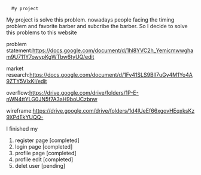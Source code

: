       My project
My project is solve this problem.
nowadays people facing the timing problem and favorite barber and subcribe the barber.
So I decide to solve this problems to this website 

problem statement:https://docs.google.com/document/d/1hl8YVC2h_Yemicmwwgham9U711Y7owypKgWTbw6tyUQ/edit


market research:https://docs.google.com/document/d/1Fy41SLS9Bll7uGy4M1Yo4A9ZTY5VIxKI/edit


overflow:https://drive.google.com/drive/folders/1P-E-nWN4ttYLG0JN5f7A3aH9boUCzbnw

wireframe:https://drive.google.com/drive/folders/1d4lUeEf66xgovHEqxksKz9XPdEkYUQQ-

I finished my
1. register page [completed]
2. login page [completed]
3. profile page [completed]
4. profile edit [completed]
5. delet user [pending]

